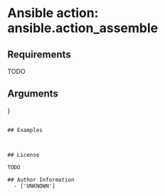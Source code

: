 # Ansible action: ansible.action_assemble





## Requirements

TODO

## Arguments

}
```

## Examples



## License

TODO

## Author Information
  - ['UNKNOWN']
